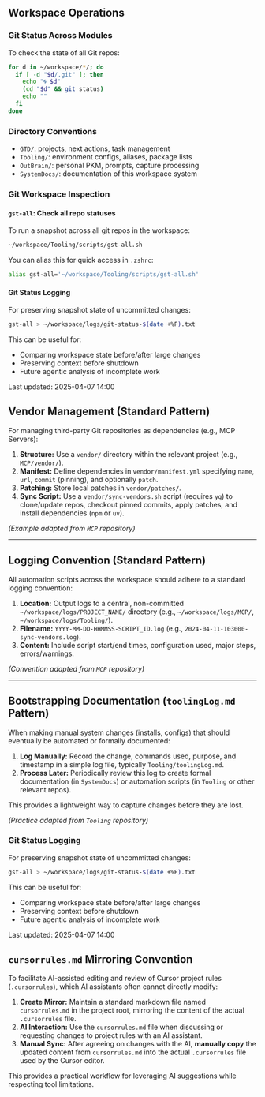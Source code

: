 ## Workspace Operations

### Git Status Across Modules
To check the state of all Git repos:

```sh
for d in ~/workspace/*/; do
  if [ -d "$d/.git" ]; then
    echo "🌀 $d"
    (cd "$d" && git status)
    echo ""
  fi
done
```

### Directory Conventions
- `GTD/`: projects, next actions, task management
- `Tooling/`: environment configs, aliases, package lists
- `OutBrain/`: personal PKM, prompts, capture processing
- `SystemDocs/`: documentation of this workspace system

### Git Workspace Inspection

#### `gst-all`: Check all repo statuses
To run a snapshot across all git repos in the workspace:

```sh
~/workspace/Tooling/scripts/gst-all.sh
```

You can alias this for quick access in `.zshrc`:

```sh
alias gst-all='~/workspace/Tooling/scripts/gst-all.sh'
```

#### Git Status Logging
For preserving snapshot state of uncommitted changes:

```sh
gst-all > ~/workspace/logs/git-status-$(date +%F).txt
```

This can be useful for:
- Comparing workspace state before/after large changes
- Preserving context before shutdown
- Future agentic analysis of incomplete work

Last updated: 2025-04-07 14:00 

## Vendor Management (Standard Pattern)

For managing third-party Git repositories as dependencies (e.g., MCP Servers):

1.  **Structure:** Use a `vendor/` directory within the relevant project (e.g., `MCP/vendor/`).
2.  **Manifest:** Define dependencies in `vendor/manifest.yml` specifying `name`, `url`, `commit` (pinning), and optionally `patch`.
3.  **Patching:** Store local patches in `vendor/patches/`.
4.  **Sync Script:** Use a `vendor/sync-vendors.sh` script (requires `yq`) to clone/update repos, checkout pinned commits, apply patches, and install dependencies (`npm` or `uv`).

*(Example adapted from `MCP` repository)*

---

## Logging Convention (Standard Pattern)

All automation scripts across the workspace should adhere to a standard logging convention:

1.  **Location:** Output logs to a central, non-committed `~/workspace/logs/PROJECT_NAME/` directory (e.g., `~/workspace/logs/MCP/`, `~/workspace/logs/Tooling/`).
2.  **Filename:** `YYYY-MM-DD-HHMMSS-SCRIPT_ID.log` (e.g., `2024-04-11-103000-sync-vendors.log`).
3.  **Content:** Include script start/end times, configuration used, major steps, errors/warnings.

*(Convention adapted from `MCP` repository)*

---

## Bootstrapping Documentation (`toolingLog.md` Pattern)

When making manual system changes (installs, configs) that should eventually be automated or formally documented:

1.  **Log Manually:** Record the change, commands used, purpose, and timestamp in a simple log file, typically `Tooling/toolingLog.md`.
2.  **Process Later:** Periodically review this log to create formal documentation (in `SystemDocs`) or automation scripts (in `Tooling` or other relevant repos).

This provides a lightweight way to capture changes before they are lost.

*(Practice adapted from `Tooling` repository)*

### Git Status Logging
For preserving snapshot state of uncommitted changes:

```sh
gst-all > ~/workspace/logs/git-status-$(date +%F).txt
```

This can be useful for:
- Comparing workspace state before/after large changes
- Preserving context before shutdown
- Future agentic analysis of incomplete work

Last updated: 2025-04-07 14:00 

## `cursorrules.md` Mirroring Convention

To facilitate AI-assisted editing and review of Cursor project rules (`.cursorrules`), which AI assistants often cannot directly modify:

1.  **Create Mirror:** Maintain a standard markdown file named `cursorrules.md` in the project root, mirroring the content of the actual `.cursorrules` file.
2.  **AI Interaction:** Use the `cursorrules.md` file when discussing or requesting changes to project rules with an AI assistant.
3.  **Manual Sync:** After agreeing on changes with the AI, **manually copy** the updated content from `cursorrules.md` into the actual `.cursorrules` file used by the Cursor editor.

This provides a practical workflow for leveraging AI suggestions while respecting tool limitations.